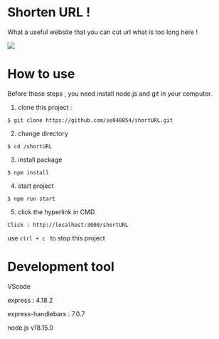 # Shorten URL ! 

What a useful website that you can cut url what is too long here ! 

![](https://cdn.discordapp.com/attachments/1116356872572784661/1130181784450117673/2023-07-17_00-57-29.jpg)

# How to use
 
Before these steps , you need install node.js and git in your computer. 



1. clone this project :
```
$ git clone https://github.com/se040054/shortURL.git
```
2. change directory 
```
$ cd /shortURL
```
3. install package 
```
$ npm install 
```
4. start project 
```
$ npm run start 
```
5. click the hyperlink in CMD
```
Click : http://localhost:3000/shortURL
```

use 
```ctrl + c ```
to stop this project

# Development tool

VScode

express : 4.18.2

express-handlebars : 7.0.7

node.js v18.15.0
